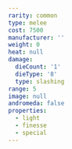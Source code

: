 ```yaml
---
rarity: common
type: melee
cost: 7500
manufacturer: ''
weight: 0
heat: null
damage:
  dieCount: '1'
  dieType: '8'
  type: slashing
range: 5
image: null
andromeda: false
properties:
  - light
  - finesse
  - special
---
```

